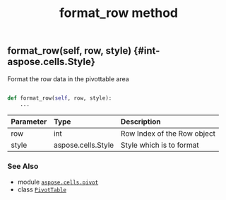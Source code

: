 ﻿---
title: format_row method
second_title: Aspose.Cells for Python via .NET API References
description: 
type: docs
weight: 120
url: /aspose.cells.pivot/pivottable/format_row/
is_root: false
---

## format_row(self, row, style) {#int-aspose.cells.Style}

Format the row data in the pivottable area



```python

def format_row(self, row, style):
    ...
```


| Parameter | Type | Description |
| :- | :- | :- |
| row | int | Row Index of the Row object |
| style | aspose.cells.Style | Style which is to format |



### See Also
* module [`aspose.cells.pivot`](../../)
* class [`PivotTable`](/cells/python-net/aspose.cells.pivot/pivottable)
